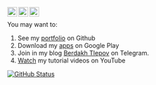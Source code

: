 [<img align="left" alt="yegor256 | Gmail" width="22px" src="https://cdn.simpleicons.org/gmail/black/white" />](mailto:theberdakh@gmail.com)
[<img align="left" alt="yegor256 | LinkedIn" width="22px" src="https://cdn.simpleicons.org/linkedin/black/white" />](https://www.linkedin.com/in/theberdakh)
[<img align="left" alt="yegor256 | Telegram" width="22px" src="https://cdn.simpleicons.org/telegram/black/white" />](https://t.me/theberdakh)
<br/>

You may want to:
1. See my [portfolio](https://github.com/theberdakh/portfolio) on Github
2. Download my [apps](https://play.google.com/store/apps/dev?id=5818131630948875246) on Google Play
3.  Join in my blog [Berdakh Tlepov](https://t.me/theberdakh) on Telegram.  
4. [Watch](https://www.youtube.com/c/theberdakh) my tutorial videos on YouTube

<a href="https://github.com/theberdakh"><img alt="GitHub Status" src="https://github-readme-stats.vercel.app/api?username=theberdakh&hide=contribs&show_icons=true&include_all_commits=true&count_private=true"/></a>
